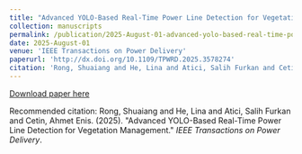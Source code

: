 ```yaml
---
title: "Advanced YOLO-Based Real-Time Power Line Detection for Vegetation Management"
collection: manuscripts
permalink: /publication/2025-August-01-advanced-yolo-based-real-time-power-line-detection-for-vegetation-management
date: 2025-August-01
venue: 'IEEE Transactions on Power Delivery'
paperurl: 'http://dx.doi.org/10.1109/TPWRD.2025.3578274'
citation: 'Rong, Shuaiang and He, Lina and Atici, Salih Furkan and Cetin, Ahmet Enis. (2025). &quot;Advanced YOLO-Based Real-Time Power Line Detection for Vegetation Management.&quot; <i>IEEE Transactions on Power Delivery</i>.'
---
```


<a href='http://dx.doi.org/10.1109/TPWRD.2025.3578274'>Download paper here</a>

Recommended citation: Rong, Shuaiang and He, Lina and Atici, Salih Furkan and Cetin, Ahmet Enis. (2025). &quot;Advanced YOLO-Based Real-Time Power Line Detection for Vegetation Management.&quot; <i>IEEE Transactions on Power Delivery</i>.